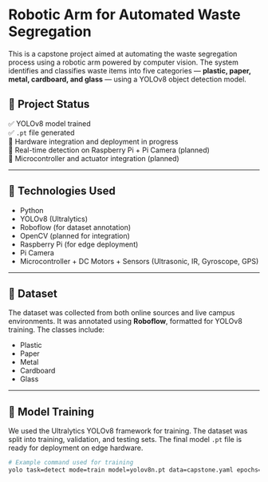 # Robotic Arm for Automated Waste Segregation

This is a capstone project aimed at automating the waste segregation process using a robotic arm powered by computer vision. The system identifies and classifies waste items into five categories — **plastic, paper, metal, cardboard, and glass** — using a YOLOv8 object detection model.

## 🚀 Project Status

✅ YOLOv8 model trained  
✅ `.pt` file generated  
🔄 Hardware integration and deployment in progress  
🔄 Real-time detection on Raspberry Pi + Pi Camera (planned)  
🔄 Microcontroller and actuator integration (planned)

---

## 🧠 Technologies Used

- Python  
- YOLOv8 (Ultralytics)  
- Roboflow (for dataset annotation)  
- OpenCV (planned for integration)  
- Raspberry Pi (for edge deployment)  
- Pi Camera  
- Microcontroller + DC Motors + Sensors (Ultrasonic, IR, Gyroscope, GPS)

---

## 📂 Dataset

The dataset was collected from both online sources and live campus environments. It was annotated using **Roboflow**, formatted for YOLOv8 training. The classes include:

- Plastic  
- Paper  
- Metal  
- Cardboard  
- Glass

---

## 🧪 Model Training

We used the Ultralytics YOLOv8 framework for training. The dataset was split into training, validation, and testing sets. The final model `.pt` file is ready for deployment on edge hardware.

```bash
# Example command used for training
yolo task=detect mode=train model=yolov8n.pt data=capstone.yaml epochs=50 imgsz=640
